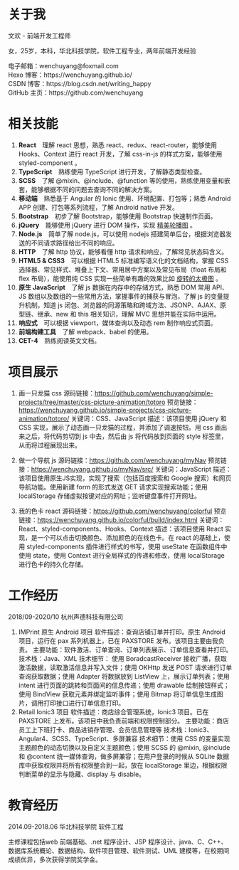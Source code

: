 # 关于我
文欢 - 前端开发工程师
<p>
女，25岁，本科，华北科技学院，软件工程专业，两年前端开发经验
</p>
<p>
电子邮箱：wenchuyang@foxmail.com <br>
Hexo 博客：https://wenchuyang.github.io/ <br>
CSDN 博客：https://blog.csdn.net/writing_happy </br>
GitHub 主页：https://github.com/wenchuyang </br>
</p>

# 相关技能
<ol>
    <li><strong>React</strong>&emsp;理解 react 思想，熟悉 <span class="emphasize">react</span>、<span
        class="emphasize">redux</span>、<span class="emphasize">react-router</span>，能够使用 <span
        class="emphasize">Hooks</span>、<span class="emphasize">Context</span> 进行 react 开发，了解 <span
        class="emphasize">css-in-js</span> 的样式方案，能够使用 <span class="emphasize">styled-component</span> 。</li>
    <li><strong>TypeScript</strong>&emsp;熟练使用 TypeScript 进行开发，了解静态类型检查。</li>
    <li><strong>SCSS</strong>&emsp;了解 @mixin、@include、@function 等的使用，熟练使用变量和嵌套，能够根据不同的问题去查询不同的解决方案。</li>
    <li><strong>移动端</strong>&emsp;熟悉基于 <span class="emphasize">Angular</span> 的 <span
        class="emphasize">Ionic</span> 使用、环境配置、打包等；熟悉 Android APP 创建、打包等系列流程，了解 <span class="emphasize">Android
        native</span> 开发。</li>
    <li><strong>Bootstrap</strong>&emsp;初步了解 Bootstrap，能够使用 Bootstrap 快速制作页面。</li>
    <li><strong>jQuery</strong>&emsp;能够使用 jQuery 进行 DOM 操作，实现 <a
        href="https://wenchuyang.github.io/simple-projects/swiper/appleStyle.html">精美轮播图</a> 。</li>
    <li><strong>Node.js</strong>&emsp;简单了解 node.js，可以使用 nodejs 搭建简单后台，根据浏览器发送的不同请求路径给出不同的响应。</li>
    <li><strong>HTTP</strong>&emsp;了解 <span class="emphasize">http 协议</span>，能够看懂 <span class="emphasize">http
        请求和响应</span>，了解常见状态码含义。</li>
    <li><strong>HTML5 & CSS3</strong>&emsp;可以根据 HTML5 标准编写<span class="emphasize">语义化</span>的文档结构，掌握 <span
        class="emphasize">CSS 选择器</span>、<span class="emphasize">常见样式</span>、<span
        class="emphasize">堆叠上下文</span>、<span class="emphasize">常用居中方案</span>以及<span
        class="emphasize">常见布局</span>（float 布局和 flex 布局），能使用纯 CSS 实现一些简单有趣的效果比如 <a
        href="https://wenchuyang.github.io/simple-projects/cssImage/taiji.html">旋转的太极图</a> 。</li>
    <li><strong>原生 JavaScript</strong>&emsp;了解 js 数据在内存中的存储方式，熟悉 DOM 常用 API、JS 数组以及数组的一些常用方法，掌握<span
        class="emphasize">事件的捕获与冒泡</span>，了解 js 的<span class="emphasize">变量提升</span>机制，知道 js <span
        class="emphasize">闭包</span>、<span class="emphasize">浏览器的同源策略和跨域方法</span>、<span
        class="emphasize">JSONP</span>、<span class="emphasize">AJAX</span>、<span
        class="emphasize">原型链</span>、<span class="emphasize">继承</span>、<span class="emphasize">new</span> 和
        <span class="emphasize">this</span> 相关知识，理解 MVC 思想并能在实际中运用。</li>
    <li><strong>响应式</strong>&emsp;可以根据 <span class="emphasize">viewport</span>，<span
        class="emphasize">媒体查询</span>以及<span class="emphasize">动态 rem</span> 制作响应式页面。</li>
    <li><strong>前端构建工具</strong>&emsp;了解 <span class="emphasize">webpack</span>、<span
        class="emphasize">babel</span> 的使用。</li>
    <li><strong>CET-4</strong>&emsp;熟练阅读英文文档。</li>
</ol>

# 项目展示
1. 画一只龙猫 css
    源码链接：https://github.com/wenchuyang/simple-projects/tree/master/css-picture-animation/totoro
    预览链接：https://wenchuyang.github.io/simple-projects/css-picture-animation/totoro/
    关键词：CSS、JavaScript
    描述：该项目使用 jQuery 和 CSS 实现，展示了动态画一只龙猫的过程，并添加了调速按钮。用 css 画出来之后，将代码剪切到 js 中去，然后由 js 将代码放到页面的 style 标签里，从而将过程展现出来。

2. 做一个导航 js
    源码链接：https://github.com/wenchuyang/myNav
    预览链接：https://wenchuyang.github.io/myNav/src/
    关键词：JavaScript
    描述：该项目使用原生JS实现，实现了搜索（包括百度搜索和 Google 搜索）和网页导航功能。使用新建 form 的形式发送 GET 请求实现搜索功能；使用 localStorage 存储虚拟按键对应的网址；监听键盘事件打开网址。

3. 我的色卡 react
    源码链接：https://github.com/wenchuyang/colorful
    预览链接：https://wenchuyang.github.io/colorful/build/index.html
    关键词：React、styled-components、Hooks、Context
    描述：该项目使用 React 实现，是一个可以点击切换颜色、添加颜色的在线色卡。在 react 的基础上，使用 styled-components 插件进行样式的书写，使用 useState 在函数组件中使用 state，使用 Context 进行全局样式的传递和修改，使用 localStorage 进行色卡的持久化存储。

# 工作经历
2018/09-2020/10 杭州声德科技有限公司
1. IMPrint 原生 Android 项目
    软件描述：查询店铺订单并打印。原生 Android 项目，运行在 pax 系列机器上，已在 PAXSTORE 发布。该项目主要由我负责。
    主要功能：软件激活、订单查询、订单列表展示、订单信息查看并打印。
    技术栈：Java、XML
    技术细节：
        使用 BoradcastReceiver 接收广播，获取激活数据，读取激活信息并写入文件；使用 OKHttp 发送 POST 请求进行订单查询获取数据；使用 Adapter 将数据放到 ListView 上，展示订单列表；使用 intent 进行页面的跳转和页面间的信息传递；使用 drawable 绘制按钮样式；使用 BindView 获取元素并绑定监听事件；使用 Bitmap 将订单信息生成图片，调用打印接口进行订单信息打印。
2. Retail Ionic3 项目
   软件描述：商店综合管理系统，Ionic3 项目。已在 PAXSTORE 上发布。该项目中我负责前端和权限控制部分。
   主要功能：商店员工上下班打卡、商品进销存管理、会员信息管理等
   技术栈：Ionic3、Angular4、SCSS、TypeScript、多屏兼容
   技术细节：使用 CSS 的变量实现主题颜色的动态切换以及自定义主题颜色；使用 SCSS 的 @mixin, @include 和 @content 统一媒体查询，做多屏兼容；在用户登录的时候从 SQLite 数据库中获取权限并将所有权限整合到一起，放在 localStorage 里边，根据权限判断菜单的显示与隐藏、display 与 disable。

# 教育经历
  2014.09-2018.06 华北科技学院  软件工程

  主修课程包括web 前端基础、.net 程序设计、JSP 程序设计、java、C、C++、数据库系统概论、数据结构、软件项目管理、软件测试、UML 建模等，在校期间成绩优异，多次获得学院奖学金。
